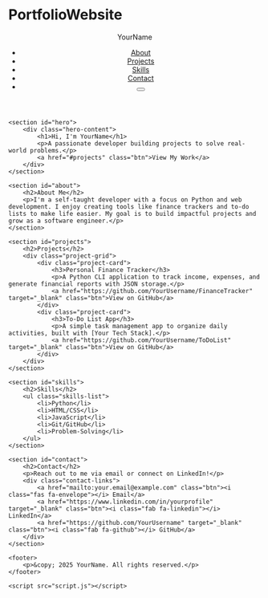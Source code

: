 # PortfolioWebsite
<!DOCTYPE html>
<html lang="en">
<head>
    <meta charset="UTF-8">
    <meta name="viewport" content="width=device-width, initial-scale=1.0">
    <title>YourName - Portfolio</title>
    <link rel="stylesheet" href="styles.css">
    <link rel="stylesheet" href="https://cdnjs.cloudflare.com/ajax/libs/font-awesome/6.4.0/css/all.min.css">
</head>
<body>
    <header>
        <nav>
            <div class="logo">YourName</div>
            <ul class="nav-links">
                <li><a href="#about">About</a></li>
                <li><a href="#projects">Projects</a></li>
                <li><a href="#skills">Skills</a></li>
                <li><a href="#contact">Contact</a></li>
                <li><button id="theme-toggle" aria-label="Toggle theme"><i class="fas fa-moon"></i></button></li>
            </ul>
        </nav>
    </header>

    <section id="hero">
        <div class="hero-content">
            <h1>Hi, I'm YourName</h1>
            <p>A passionate developer building projects to solve real-world problems.</p>
            <a href="#projects" class="btn">View My Work</a>
        </div>
    </section>

    <section id="about">
        <h2>About Me</h2>
        <p>I'm a self-taught developer with a focus on Python and web development. I enjoy creating tools like finance trackers and to-do lists to make life easier. My goal is to build impactful projects and grow as a software engineer.</p>
    </section>

    <section id="projects">
        <h2>Projects</h2>
        <div class="project-grid">
            <div class="project-card">
                <h3>Personal Finance Tracker</h3>
                <p>A Python CLI application to track income, expenses, and generate financial reports with JSON storage.</p>
                <a href="https://github.com/YourUsername/FinanceTracker" target="_blank" class="btn">View on GitHub</a>
            </div>
            <div class="project-card">
                <h3>To-Do List App</h3>
                <p>A simple task management app to organize daily activities, built with [Your Tech Stack].</p>
                <a href="https://github.com/YourUsername/ToDoList" target="_blank" class="btn">View on GitHub</a>
            </div>
        </div>
    </section>

    <section id="skills">
        <h2>Skills</h2>
        <ul class="skills-list">
            <li>Python</li>
            <li>HTML/CSS</li>
            <li>JavaScript</li>
            <li>Git/GitHub</li>
            <li>Problem-Solving</li>
        </ul>
    </section>

    <section id="contact">
        <h2>Contact</h2>
        <p>Reach out to me via email or connect on LinkedIn!</p>
        <div class="contact-links">
            <a href="mailto:your.email@example.com" class="btn"><i class="fas fa-envelope"></i> Email</a>
            <a href="https://www.linkedin.com/in/yourprofile" target="_blank" class="btn"><i class="fab fa-linkedin"></i> LinkedIn</a>
            <a href="https://github.com/YourUsername" target="_blank" class="btn"><i class="fab fa-github"></i> GitHub</a>
        </div>
    </section>

    <footer>
        <p>&copy; 2025 YourName. All rights reserved.</p>
    </footer>

    <script src="script.js"></script>
</body>
</html>
